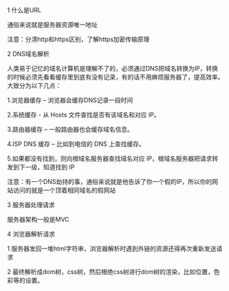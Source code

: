 1  什么是URL

通俗来说就是服务器资源唯一地址

注意：分清http和https区别，了解https加密传输原理

2 DNS域名解析

人类易于记忆的域名计算机是理解不了的，必须通过DNS把域名转换为IP，转换的时候必须先看看缓存里到底有没有记录，有的话不用麻烦服务器了，提高效率。大致分为以下几点：

1.浏览器缓存 – 浏览器会缓存DNS记录一段时间

2.系统缓存 - 从 Hosts 文件查找是否有该域名和对应 IP。

3.路由器缓存 – 一般路由器也会缓存域名信息。

4.ISP DNS 缓存 – 比如到电信的 DNS 上查找缓存。

5.如果都没有找到，则向根域名服务器查找域名对应 IP，根域名服务器把请求转发到下一级，知道找到 IP



注意：有一个DNS劫持的事，通俗来说就是他告诉了你一个假的IP，所以你的网站访问的就是一个顶着相同域名的假网站

3 服务器处理请求

服务器架构一般是MVC

4 浏览器解析请求

1  服务器发回一堆html字符串，浏览器解析时遇到外链的资源还得再次重新发送请求

2 最终解析成dom树，css树，然后根绝css树进行dom树的渲染，比如位置，色彩等的设置。
